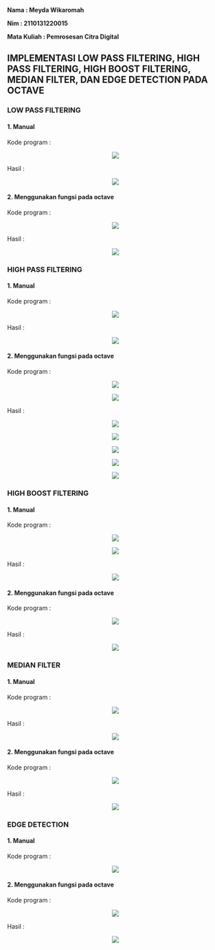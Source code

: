 **Nama : Meyda Wikaromah**

**Nim : 2110131220015**

**Mata Kuliah : Pemrosesan Citra Digital**

## **IMPLEMENTASI LOW PASS FILTERING, HIGH PASS FILTERING,  HIGH BOOST FILTERING, MEDIAN FILTER, DAN EDGE DETECTION PADA OCTAVE**

### **LOW PASS FILTERING**

#### 1. Manual

Kode program :

<p align = "center">
    <img src = "gambar/lpfmanual1.png">
</p>

Hasil :
<p align = "center">
    <img src = "gambar/lpfmanual2.png">
</p>

#### 2. Menggunakan fungsi pada octave

Kode program :

<p align = "center">
    <img src = "gambar/lpffungsi1.png">
</p>

Hasil :
<p align = "center">
    <img src = "gambar/lpffungsi2.png">
</p>

### **HIGH PASS FILTERING**

#### 1. Manual

Kode program :

<p align = "center">
    <img src = "gambar/hpfmanual.png">
</p>

Hasil :

<p align = "center">
    <img src = "gambar/hpfmanual2.png">
</p>

#### 2. Menggunakan fungsi pada octave

Kode program :

<p align = "center">
    <img src = "gambar/hpffungsi1.png">
</p>

<p align = "center">
    <img src = "gambar/hpffungsi2.png">
</p>

Hasil :

<p align = "center">
    <img src = "gambar/hpffungsi3.png">
</p>

<p align = "center">
    <img src = "gambar/hpffungsi4.png">
</p>

<p align = "center">
    <img src = "gambar/hpffungsi5.png">
</p>

<p align = "center">
    <img src = "gambar/hpffungsi6.png">
</p>

<p align = "center">
    <img src = "gambar/hpffungsi7.png">
</p>

### **HIGH BOOST FILTERING**

#### 1. Manual

Kode program :

<p align = "center">
    <img src = "gambar/hbfmanual1.png">
</p>

<p align = "center">
    <img src = "gambar/hbfmanual2.png">
</p>

Hasil :

<p align = "center">
    <img src = "gambar/hbfmanual3.png">
</p>

#### 2. Menggunakan fungsi pada octave

Kode program :

<p align = "center">
    <img src = "gambar/hbffungsi1.png">
</p>

Hasil :

<p align = "center">
    <img src = "gambar/hbffungsi2.png">
</p>

### **MEDIAN FILTER**

#### 1. Manual

Kode program :

<p align = "center">
    <img src = "gambar/medianmanual1.png">
</p>

Hasil :

<p align = "center">
    <img src = "gambar/medianmanual2.png">
</p>

#### 2. Menggunakan fungsi pada octave

Kode program :

<p align = "center">
    <img src = "gambar/medianfungsi1.png">
</p>

Hasil :

<p align = "center">
    <img src = "gambar/medianfungsi2.png">
</p>

### **EDGE DETECTION**

#### 1. Manual

Kode program :

<p align = "center">
    <img src = "gambar/edgemanual.png">
</p>

#### 2. Menggunakan fungsi pada octave

Kode program :

<p align = "center">
    <img src = "gambar/edgefungsi1.png">
</p>

Hasil :
<p align = "center">
    <img src = "gambar/edgefungsi2.png">
</p>